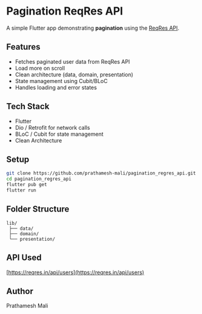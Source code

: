 # Pagination ReqRes API

A simple Flutter app demonstrating **pagination** using the [ReqRes API](https://reqres.in/).

## Features

* Fetches paginated user data from ReqRes API
* Load more on scroll
* Clean architecture (data, domain, presentation)
* State management using Cubit/BLoC
* Handles loading and error states

## Tech Stack

* Flutter
* Dio / Retrofit for network calls
* BLoC / Cubit for state management
* Clean Architecture

## Setup

```bash
git clone https://github.com/prathamesh-mali/pagination_regres_api.git
cd pagination_regres_api
flutter pub get
flutter run
```

## Folder Structure

```
lib/
 ├── data/
 ├── domain/
 └── presentation/
```

## API Used

[https://reqres.in/api/users](https://reqres.in/api/users)

## Author

Prathamesh Mali
